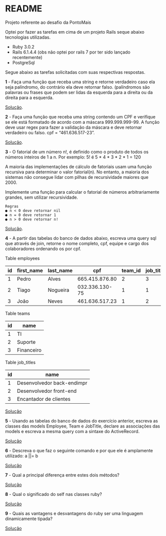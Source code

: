# README

Projeto referente ao desafio da PontoMais

Optei por fazer as tarefas em cima de um projeto Rails seque abaixo tecnologias utilizadas.

* Ruby 3.0.2
* Rails 6.1.4.4 (obs não optei por rails 7 por ter sido lançado recentemente)
* PostgreSql

Segue abaixo as tarefas solicitadas com suas respectivas respostas.

**1** - Faça uma função que receba uma string e retorne verdadeiro caso ela seja palíndromo, do contrário ela deve retornar falso. (palíndromos são palavras ou frases que podem ser lidas da esquerda para a direita ou da direita para a esquerda.

  [Solução](https://github.com/LucianoPaulista/challengepontomais/pull/11).

**2** - Faça uma função que receba uma string contendo um CPF e verifique se ele está formatado de acordo com a máscara 999.999.999-99. A função deve usar regex para fazer a validação da máscara e deve retornar verdadeiro ou falso.
cpf = “461.636.517-23”.

  [Solução](https://github.com/LucianoPaulista/challengepontomais/pull/12).

**3** - O fatorial de um número n!, é definido como o produto de todos os números inteiros de 1
a n. Por exemplo: 5! é 5 * 4 * 3 * 2 * 1 = 120

A maioria das implementações de cálculo de fatoriais usam uma função recursiva para
determinar o valor fatorial(n). No entanto, a maioria dos sistemas não consegue lidar com
pilhas de recursividade maiores que 2000.

Implemente uma função para calcular o fatorial de números arbitrariamente grandes, sem
utilizar recursividade.

    Regras
    ● n < 0 deve retornar nil
    ● n = 0 deve retornar 1
    ● n > 0 deve retornar n!

[Solução](https://github.com/LucianoPaulista/challengepontomais/pull/13).

**4** - A partir das tabelas do banco de dados abaixo, escreva uma query sql que através de
join, retorne o nome completo, cpf, equipe e cargo dos colaboradores ordenando os por cpf.

Table employees

| id | first_name | last_name | cpf | team_id | job_title_id |
|---|---|---|---|---|--|
| 1 | Pedro | Alves | 665.415.876.80 | 2 | 3 |
| 2 | Tiago | Nogueira | 032.336.130-75 | 1 | 1 |
| 3 | João | Neves | 461.636.517.23 | 1 | 2 |

Table teams

| id | name |
|---|---|
| 1 | TI |
| 2 | Suporte |
| 3 | Financeiro |

Table job_titles

| id | name |
|---|---|
| 1 | Desenvolvedor back-endimpr |
| 2 | Desenvolvedor front-end |
| 3 | Encantador de clientes |

[Solução](https://github.com/LucianoPaulista/challengepontomais/issues/4#issuecomment-1008208507)

**5** - Usando as tabelas do banco de dados do exercício anterior, escreva as classes das
models Employee, Team e JobTitle, declare as associações das models e escreva a mesma
query com a sintaxe do ActiveRecord.

[Solução](https://github.com/LucianoPaulista/challengepontomais/pull/14)

**6** - Descreva o que faz o seguinte comando e por que ele é amplamente utilizado: a ||= b

[Solução](https://github.com/LucianoPaulista/challengepontomais/issues/6#issuecomment-1008331894)

**7** - Qual a principal diferença entre estes dois métodos?

[Solução](https://github.com/LucianoPaulista/challengepontomais/issues/7#issuecomment-1008335178)

**8** - Qual o significado do self nas classes ruby?

[Solução](https://github.com/LucianoPaulista/challengepontomais/issues/8#issuecomment-1008324086)

**9** -  Quais as vantagens e desvantagens do ruby ser uma linguagem dinamicamente tipada?

[Solução](https://github.com/LucianoPaulista/challengepontomais/issues/9#issuecomment-1008334995)
